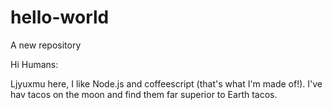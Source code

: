 # hello-world
A new repository

Hi Humans:

Ljyuxmu here, I like Node.js and coffeescript (that's what I'm made of!).
I've hav tacos on the moon and find them far superior to Earth tacos.
